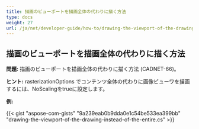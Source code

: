 ```yaml
---
title: 描画のビューポートを描画全体の代わりに描く方法
type: docs
weight: 27
url: /ja/net/developer-guide/how-to/drawing-the-viewport-of-the-drawing-instead-of-the-entire-content/
---
```


## **描画のビューポートを描画全体の代わりに描く方法**

**問題:** 描画のビューポートを描画全体の代わりに描く方法 (CADNET-66)。

**ヒント:** rasterizationOptions でコンテンツ全体の代わりに画像ビューワを描画するには、NoScalingをtrueに設定します。

**例:**

{{< gist "aspose-com-gists" "9a239eab0b9dda0e1c54be533ea399bb" "drawing-the-viewport-of-the-drawing-instead-of-the-entire.cs" >}}
